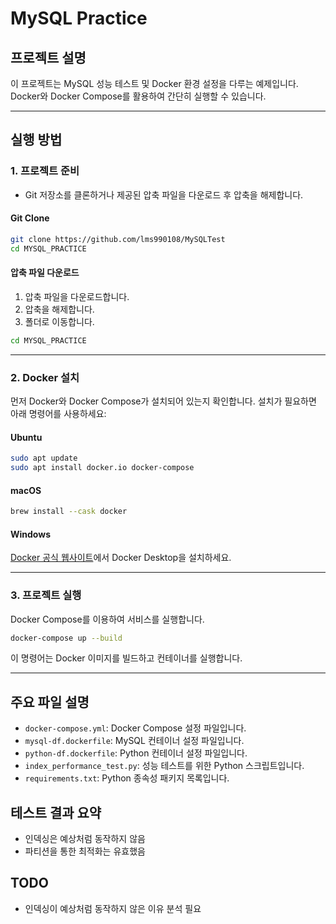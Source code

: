 # MySQL Practice

## 프로젝트 설명

이 프로젝트는 MySQL 성능 테스트 및 Docker 환경 설정을 다루는 예제입니다. Docker와 Docker Compose를 활용하여 간단히 실행할 수 있습니다.

---

## 실행 방법

### 1. 프로젝트 준비

- Git 저장소를 클론하거나 제공된 압축 파일을 다운로드 후 압축을 해제합니다.

#### Git Clone

```bash
git clone https://github.com/lms990108/MySQLTest
cd MYSQL_PRACTICE
```

#### 압축 파일 다운로드

1. 압축 파일을 다운로드합니다.
2. 압축을 해제합니다.
3. 폴더로 이동합니다.

```bash
cd MYSQL_PRACTICE
```

---

### 2. Docker 설치

먼저 Docker와 Docker Compose가 설치되어 있는지 확인합니다. 설치가 필요하면 아래 명령어를 사용하세요:

#### Ubuntu

```bash
sudo apt update
sudo apt install docker.io docker-compose
```

#### macOS

```bash
brew install --cask docker
```

#### Windows

[Docker 공식 웹사이트](https://www.docker.com/products/docker-desktop/)에서 Docker Desktop을 설치하세요.

---

### 3. 프로젝트 실행

Docker Compose를 이용하여 서비스를 실행합니다.

```bash
docker-compose up --build
```

이 명령어는 Docker 이미지를 빌드하고 컨테이너를 실행합니다.

---

## 주요 파일 설명

- `docker-compose.yml`: Docker Compose 설정 파일입니다.
- `mysql-df.dockerfile`: MySQL 컨테이너 설정 파일입니다.
- `python-df.dockerfile`: Python 컨테이너 설정 파일입니다.
- `index_performance_test.py`: 성능 테스트를 위한 Python 스크립트입니다.
- `requirements.txt`: Python 종속성 패키지 목록입니다.

## 테스트 결과 요약

- 인덱싱은 예상처럼 동작하지 않음
- 파티션을 통한 최적화는 유효했음

## TODO

- 인덱싱이 예상처럼 동작하지 않은 이유 분석 필요
